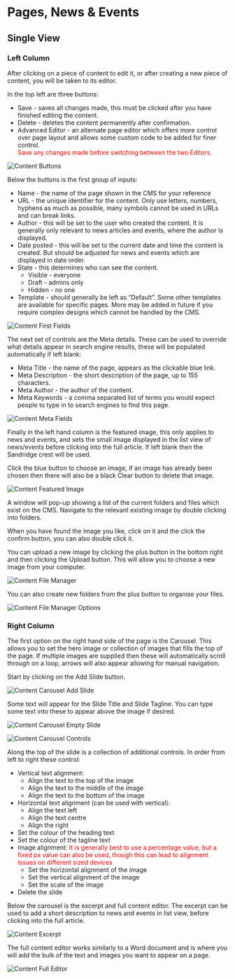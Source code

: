# Pages, News & Events

## Single View

### Left Column

After clicking on a piece of content to edit it, or after creating a new piece of content, you will be taken to its editor.

In the top left are three buttons:

* Save - saves all changes made, this must be clicked after you have finished editing the content.
* Delete - deletes the content permanently after confirmation.
* Advanced Editor - an alternate page editor which offers more control  over page layout and allows some custom code to be added for finer control. 
<br><span style="color: red;">Save any changes made before switching between the two Editors.</span>

![Content Buttons](../images/content-buttons.png)

Below the buttons is the first group of inputs:

* Name - the name of the page shown in the CMS for your reference
* URL - the unique identifier for the content. Only use letters, numbers, hyphens as much as possible, many symbols cannot be used in URLs and can break links.
* Author - this will be set to the user who created the content. It is generally only relevant to news articles and events, where the author is displayed.
* Date posted - this will be set to the current date and time the content is created. But should be adjusted for news and events which are displayed in date order.
* State - this determines who can see the content.
    * Visible - everyone
    * Draft - admins only
    * Hidden - no one
* Template - should generally be left as “Default”. Some other templates are available for specific pages. More may be added in future if you require complex designs which cannot be handled by the CMS.

![Content First Fields](../images/content-first.png)

The next set of controls are the Meta details. These can be used to override what details appear in search engine results, these will be populated automatically if left blank:

* Meta Title - the name of the page, appears as the clickable blue link.
* Meta Description - the short description of the page, up to 155 characters.
* Meta Author - the author of the content.
* Meta Keywords - a comma separated list of terms you would expect people to type in to search engines to find this page.

![Content Meta Fields](../images/content-second.png)

Finally in the left hand column is the featured image, this only applies to news and events, and sets the small image displayed in the list view of news/events before clicking into the full article. If left blank then the Sandridge crest will be used.

Click the blue button to choose an image, if an image has already been chosen then there will also be a black Clear button to delete that image.

![Content Featured Image](../images/content-third.png)

A window will pop-up showing a list of the current folders and files which exist on the CMS. Navigate to the relevant existing image by double clicking into folders.

When you have found the image you like, click on it and the click the confirm button, you can also double click it.

You can upload a new image by clicking the plus button in the bottom right and then clicking the Upload button. This will allow you to choose a new image from your computer.

![Content File Manager](../images/content-file-manager.png)

You can also create new folders from the plus button to organise your files.

![Content File Manager Options](../images/content-file-manager-options.png)

### Right Column

The first option on the right hand side of the page is the Carousel. This allows you to set the hero image or collection of images that fills the top of the page. If multiple images are supplied then these will automatically scroll through on a loop, arrows will also appear allowing for manual navigation. 

Start by clicking on the Add Slide button.

![Content Carousel Add Slide](../images/content-add-slide.png)

Some text will appear for the Slide Title and Slide Tagline. You can type some text into these to appear above the image if desired.

![Content Carousel Empty Slide](../images/content-empty-slide.png)

![Content Carousel Controls](../images/content-slider-controls.png)

Along the top of the slide is a collection of additional controls. In order from left to right these control:

* Vertical text alignment:
    * Align the text to the top of the image
    * Align the text to the middle of the image
    * Align the text to the bottom of the image
* Horizontal text alignment (can be used with vertical):
    * Align the text left
    * Align the text centre
    * Align the right
* Set the colour of the heading text
* Set the colour of the tagline text
* Image alignment: <span style="color: red;">It is generally best to use a percentage value, but a fixed px value can also be used, though this can lead to alignment issues on different sized devices</span>
    * Set the horizontal alignment of the image
    * Set the vertical alignment of the image
    * Set the scale of the image
* Delete the slide

Below the carousel is the excerpt and full content editor. The excerpt can be used to add a short description to news and events in list view, before clicking into the full article.

![Content Excerpt](../images/content-excerpt.png)

The full content editor works similarly to a Word document and is where you will add the bulk of the text and images you want to appear on a page.

![Content Full Editor](../images/content-full-editor.png)